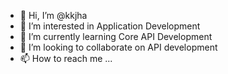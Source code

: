 - 👋 Hi, I’m @kkjha
- 👀 I’m interested in Application Development
- 🌱 I’m currently learning Core API Development
- 💞️ I’m looking to collaborate on API development
- 📫 How to reach me ...

<!---
kkjhainfo/kkjha is a ✨ special ✨ repository because its `README.md` (this file) appears on your GitHub profile.
You can click the Preview link to take a look at your changes.
--->
